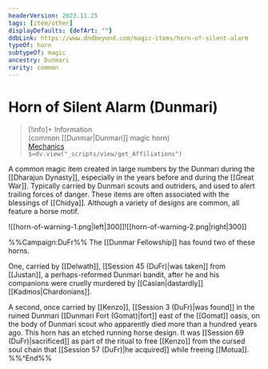 ```yaml
---
headerVersion: 2023.11.25
tags: [item/other]
displayDefaults: {defArt: ""}
ddbLink: https://www.dndbeyond.com/magic-items/horn-of-silent-alarm
typeOf: horn
subtypeOf: magic
ancestry: Dunmari
rarity: common
---
```

# Horn of Silent Alarm (Dunmari)
>[!info]+ Information  
> (common [[Dunmar|Dunmari]] magic horn)  
> [Mechanics](https://www.dndbeyond.com/magic-items/horn-of-silent-alarm)  
> `$=dv.view("_scripts/view/get_Affiliations")`

A common magic item created in large numbers by the Dunmari during the [[Dharajun Dynasty]], especially in the years before and during the [[Great War]]. Typically carried by Dunmari scouts and outriders, and used to alert trailing forces of danger. These items are often associated with the blessings of [[Chidya]]. Although a variety of designs are common, all feature a horse motif.

![[horn-of-warning-1.png|left|300]]![[horn-of-warning-2.png|right|300]]


%%Campaign:DuFr%%
The [[Dunmar Fellowship]] has found two of these horns.

One, carried by [[Delwath]], [[Session 45 (DuFr)|was taken]] from [[Justan]], a perhaps-reformed Dunmari bandit, after he and his companions were cruelly murdered by [[Casian|dastardly]] [[Kadmos|Chardonians]].

A second, once carried by [[Kenzo]], [[Session 3 (DuFr)|was found]] in the ruined Dunmari [[Dunmari Fort (Gomat)|fort]] east of the [[Gomat]] oasis, on the body of Dunmari scout who apparently died more than a hundred years ago. This horn has an etched running horse design. It was [[Session 69 (DuFr)|sacrificed]] as part of the ritual to free [[Kenzo]] from the cursed soul chain that [[Session 57 (DuFr)|he acquired]] while freeing [[Motua]].
%%^End%%